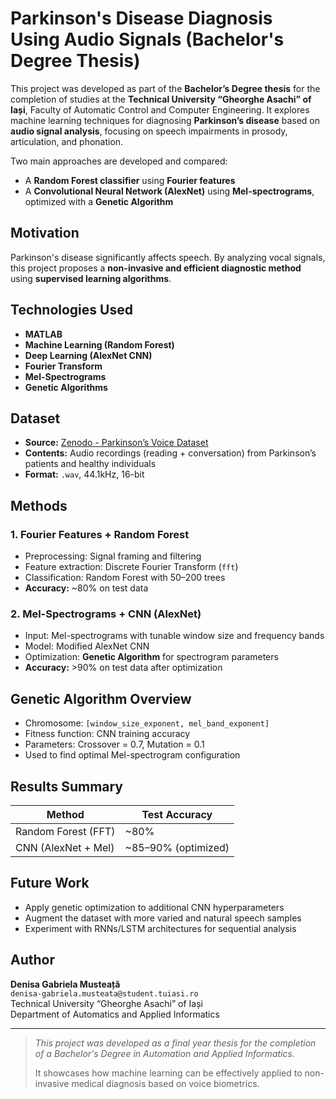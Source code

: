 #  Parkinson's Disease Diagnosis Using Audio Signals (Bachelor's Degree Thesis)

This project was developed as part of the **Bachelor’s Degree thesis** for the completion of studies at the **Technical University “Gheorghe Asachi” of Iași**, Faculty of Automatic Control and Computer Engineering. It explores machine learning techniques for diagnosing **Parkinson’s disease** based on **audio signal analysis**, focusing on speech impairments in prosody, articulation, and phonation.

Two main approaches are developed and compared:

- A **Random Forest classifier** using **Fourier features**
- A **Convolutional Neural Network (AlexNet)** using **Mel-spectrograms**, optimized with a **Genetic Algorithm**

##  Motivation

Parkinson's disease significantly affects speech. By analyzing vocal signals, this project proposes a **non-invasive and efficient diagnostic method** using **supervised learning algorithms**.

##  Technologies Used

- **MATLAB**
- **Machine Learning (Random Forest)**
- **Deep Learning (AlexNet CNN)**
- **Fourier Transform**
- **Mel-Spectrograms**
- **Genetic Algorithms**

##  Dataset

- **Source:** [Zenodo - Parkinson’s Voice Dataset](https://zenodo.org/records/2867216)
- **Contents:** Audio recordings (reading + conversation) from Parkinson’s patients and healthy individuals
- **Format:** `.wav`, 44.1kHz, 16-bit

##  Methods

### 1. **Fourier Features + Random Forest**
- Preprocessing: Signal framing and filtering
- Feature extraction: Discrete Fourier Transform (`fft`)
- Classification: Random Forest with 50–200 trees
- **Accuracy:** ~80% on test data

### 2. **Mel-Spectrograms + CNN (AlexNet)**
- Input: Mel-spectrograms with tunable window size and frequency bands
- Model: Modified AlexNet CNN
- Optimization: **Genetic Algorithm** for spectrogram parameters
- **Accuracy:** >90% on test data after optimization

##  Genetic Algorithm Overview

- Chromosome: `[window_size_exponent, mel_band_exponent]`
- Fitness function: CNN training accuracy
- Parameters: Crossover = 0.7, Mutation = 0.1
- Used to find optimal Mel-spectrogram configuration

##  Results Summary

| Method              | Test Accuracy      |
|---------------------|--------------------|
| Random Forest (FFT) | ~80%               |
| CNN (AlexNet + Mel) | ~85–90% (optimized)|

##  Future Work

- Apply genetic optimization to additional CNN hyperparameters
- Augment the dataset with more varied and natural speech samples
- Experiment with RNNs/LSTM architectures for sequential analysis

##  Author

**Denisa Gabriela Musteață**  
`denisa-gabriela.musteata@student.tuiasi.ro`  
Technical University “Gheorghe Asachi” of Iași  
Department of Automatics and Applied Informatics

---

>  *This project was developed as a final year thesis for the completion of a Bachelor's Degree in Automation and Applied Informatics.*
>  
>  It showcases how machine learning can be effectively applied to non-invasive medical diagnosis based on voice biometrics.

